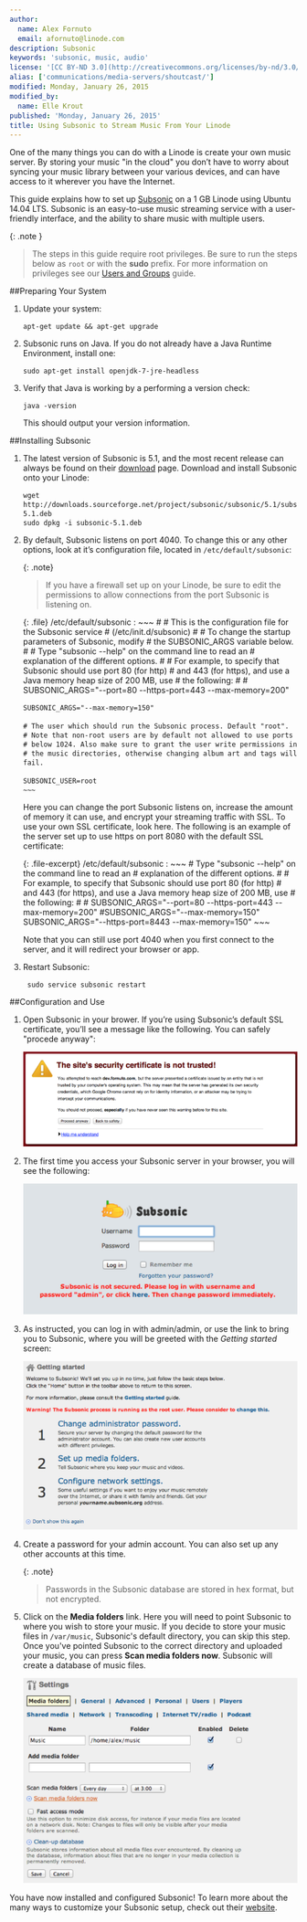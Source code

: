 ```yaml
---
author:
  name: Alex Fornuto
  email: afornuto@linode.com
description: Subsonic
keywords: 'subsonic, music, audio'
license: '[CC BY-ND 3.0](http://creativecommons.org/licenses/by-nd/3.0/us/)'
alias: ['communications/media-servers/shoutcast/']
modified: Monday, January 26, 2015
modified_by:
  name: Elle Krout
published: 'Monday, January 26, 2015'
title: Using Subsonic to Stream Music From Your Linode
---
```


One of the many things you can do with a Linode is create your own music server. By storing your music "in the cloud" you don’t have to worry about syncing your music library between your various devices, and can have access to it wherever you have the Internet.

This guide explains how to set up [Subsonic](http://subsonic.org) on a 1 GB Linode using Ubuntu 14.04 LTS. Subsonic is an easy-to-use music streaming service with a user-friendly interface, and the ability to share music with multiple users.

{: .note }
>The steps in this guide require root privileges. Be sure to run the steps below as `root` or with the **sudo** prefix. For more information on privileges see our [Users and Groups](/docs/tools-reference/linux-users-and-groups) guide.

##Preparing Your System

1.  Update your system:

        apt-get update && apt-get upgrade

2.  Subsonic runs on Java. If you do not already have a Java Runtime Environment, install one:

        sudo apt-get install openjdk-7-jre-headless

3.  Verify that Java is working by a performing a version check:

        java -version

    This should output your version information.


##Installing Subsonic

1.  The latest version of Subsonic is 5.1, and the most recent release can always be found on their [download](http://www.subsonic.org/pages/download.jsp) page. Download and install Subsonic onto your Linode:

        wget http://downloads.sourceforge.net/project/subsonic/subsonic/5.1/subsonic-5.1.deb
        sudo dpkg -i subsonic-5.1.deb

2.  By default, Subsonic listens on port 4040. To change this or any other options, look at it’s configuration file, located in `/etc/default/subsonic`:

    {: .note}
    >
    >If you have a firewall set up on your Linode, be sure to edit the permissions to allow connections from the port Subsonic is listening on.

    {: .file}
    /etc/default/subsonic
    :   ~~~
        # 
        # This is the configuration file for the Subsonic service
        # (/etc/init.d/subsonic)
        #
        # To change the startup parameters of Subsonic, modify
        # the SUBSONIC_ARGS variable below.
        #
        # Type "subsonic --help" on the command line to read an
        # explanation of the  different options.
        #
        # For example, to specify that Subsonic should use port 80 (for http)
        # and 443 (for https), and use a Java memory heap size of 200 MB, use
        # the following:
        #
        # SUBSONIC_ARGS="--port=80 --https-port=443 --max-memory=200"
        
        SUBSONIC_ARGS="--max-memory=150"

        # The user which should run the Subsonic process. Default "root".
        # Note that non-root users are by default not allowed to use ports
        # below 1024. Also make sure to grant the user write permissions in
        # the music directories, otherwise changing album art and tags will fail.

        SUBSONIC_USER=root
        ~~~

    Here you can change the port Subsonic listens on, increase the amount of memory it can use, and encrypt your streaming traffic with SSL. To use your own SSL certificate, look here. The following is an example of the server set up to use https on port 8080 with the default SSL certificate:

    {: .file-excerpt}
    /etc/default/subsonic
    :   ~~~
        # Type "subsonic --help" on the command line to read an
        # explanation of the different options.
        #
        # For example, to specify that Subsonic should use port 80 (for http)
        # and 443 (for https), and use a Java memory heap size of 200 MB, use
        # the following:
        #
        # SUBSONIC_ARGS="--port=80 --https-port=443 --max-memory=200"
        #SUBSONIC_ARGS="--max-memory=150"
        SUBSONIC_ARGS="--https-port=8443 --max-memory=150"
        ~~~

    Note that you can still use port 4040 when you first connect to the server, and it will redirect your browser or app.

3. Restart Subsonic:

        sudo service subsonic restart

##Configuration and Use

1.  Open Subsonic in your brower. If you’re using Subsonic’s default SSL certificate, you’ll see a message like the following. You can safely "procede anyway":

    ![Subsonic untrusted website](/docs/assets/subsonic-untrustedwebsite.png)

2.  The first time you access your Subsonic server in your browser, you will see the following: 

    ![First time Subsonic access](/docs/assets/subsonic-firstlogin.png)

3.  As instructed, you can log in with admin/admin, or use the link to bring you to Subsonic, where you will be greeted with the *Getting started* screen:

    ![First time Subsonic access](/docs/assets/subsonic-gettingstarted.png)

4. Create a password for your admin account. You can also set up any other accounts at this time. 

    {: .note}
    >
	>Passwords in the Subsonic database are stored in hex format, but not encrypted.

5.  Click on the **Media folders** link. Here you will need to point Subsonic to where you wish to store your music. If you decide to store your music files in `/var/music`, Subsonic's default directory, you can skip this step. Once you've pointed Subsonic to the correct directory and uploaded your music, you can press **Scan media folders now**. Subsonic will create a database of music files.

    ![First time Subsonic access](/docs/assets/subsonic-foldersetup.png)

You have now installed and configured Subsonic! To learn more about the many ways to customize your Subsonic setup, check out their [website](http://subsonic.org/).



